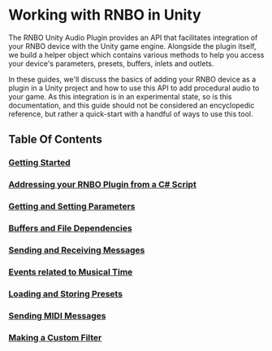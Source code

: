 # Working with RNBO in Unity

The RNBO Unity Audio Plugin provides an API that facilitates integration of your RNBO device with the Unity game engine. Alongside the plugin itself, we build a helper object which contains various methods to help you access your device's parameters, presets, buffers, inlets and outlets.

In these guides, we'll discuss the basics of adding your RNBO device as a plugin in a Unity project and how to use this API to add procedural audio to your game. As this integration is in an experimental state, so is this documentation, and this guide should not be considered an encyclopedic reference, but rather a quick-start with a handful of ways to use this tool.

## Table Of Contents

### [Getting Started](GETTING_STARTED.md)
### [Addressing your RNBO Plugin from a C# Script](RNBO_SCRIPTING.md)
### [Getting and Setting Parameters](PARAMETERS.md)
### [Buffers and File Dependencies](BUFFERS.md)
### [Sending and Receiving Messages](MESSAGES.md)
### [Events related to Musical Time](TRANSPORT_TEMPO.md)
### [Loading and Storing Presets](PRESETS.md)
### [Sending MIDI Messages](MIDI.md)
### [Making a Custom Filter](CUSTOM_FILTER.md)

